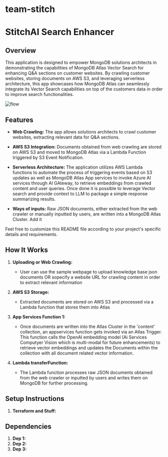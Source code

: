 # team-stitch


# StitchAI Search Enhancer

## Overview

This application is designed to empower MongoDB solutions architects in demonstrating the capabilities of MongoDB Atlas Vector Search for enhancing Q&A sections on customer websites. By crawling customer websites, storing documents on AWS S3, and leveraging serverless architecture, this app showcases how MongoDB Atlas can seamlessly integrate its Vector Search capabilities on top of the customers data in order to improve search functionalities.

![flow](https://github.com/philipp-weyer/team-stitch/assets/3890291/43a9ecb6-9a1a-4fcb-b402-2e91ce3a8e29)

## Features

- **Web Crawling:** The app allows solutions architects to crawl customer websites, extracting relevant data for Q&A sections.

- **AWS S3 Integration:** Documents obtained from web crawling are stored on AWS S3 and moved to MongoDB Atlas via a Lambda Function triggered by S3 Event Notification.

- **Serverless Architecture:** The application utilizes AWS Lambda functions to automate the process of triggering events based on S3 updates as well as MongoDB Atlas App services to invoke Azure AI services through AI GAteway, to retrieve embeddings from crawled content and user queries. Once done it is possible to leverage Vector search and provide context to LLM to package a simple response summarizing results.

- **Ways of inputs:** Raw JSON documents, either extracted from the web crawler or manually inputted by users, are written into a MongoDB Atlas Cluster. Add it

Feel free to customize this README file according to your project's specific details and requirements.


## How It Works

1. **Uploading or Web Crawling:**
   - User can use the sample webpage to upload knowledge base json documents OR sopecify a website URL for crawling content in order to extract relevant information

2. **AWS S3 Storage:**
   - Extracted documents are stored on AWS S3 and processed via a Lambda function that stores them into Atlas 

3. **App Services Function 1:**
   - Once documents are written into the Atlas Cluster in the 'content' collection, an appservices function gets invoked via an Atlas Trigger. This function calls the OpenAI embedding model (Ai Services Computyer Vision which is multi-modal for future enhancements) to retrieve vector embeddings and updates the Documents within the collection with all document related vector information.

4. **Lambda transferFunction:**
   - The Lambda function processes raw JSON documents obtained from the web crawler or inputted by users and writes them on MongoDB for further processing.


## Setup Instructions

1. **Terraform and Stuff:**


## Dependencies
1. **Dep 1:**
2. **Dep 2:**
3. **Dep 3:**